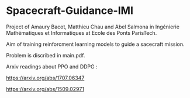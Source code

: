 # Spacecraft-Guidance-IMI

Project of Amaury Bacot, Matthieu Chau and Abel Salmona in Ingénierie Mathématiques et Informatiques at Ecole des Ponts ParisTech.

Aim of training reinforcment learning models to guide a sacecraft mission. 

Problem is discribed in main.pdf.

Arxiv readings about PPO and DDPG : 

https://arxiv.org/abs/1707.06347

https://arxiv.org/abs/1509.02971
